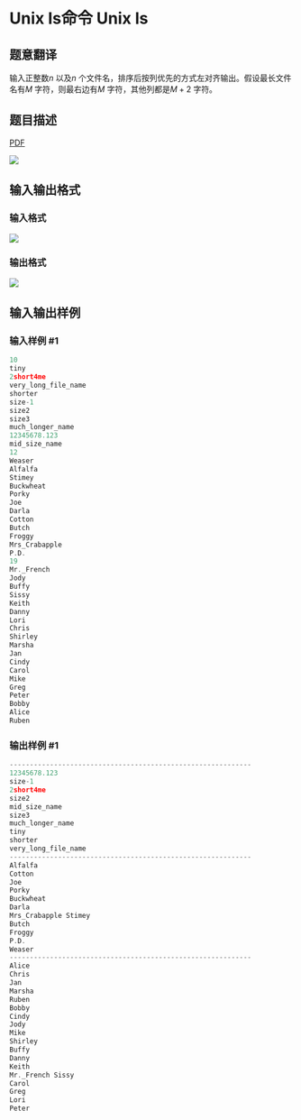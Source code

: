 # Unix Is命令 Unix ls

## 题意翻译

输入正整数$n$ 以及$n$ 个文件名，排序后按列优先的方式左对齐输出。假设最长文件名有$M$ 字符，则最右边有$M$ 字符，其他列都是$M+2$ 字符。

## 题目描述

[problemUrl]: https://uva.onlinejudge.org/index.php?option=com_onlinejudge&Itemid=8&category=6&page=show_problem&problem=341

[PDF](https://uva.onlinejudge.org/external/4/p400.pdf)

![](https://cdn.luogu.com.cn/upload/vjudge_pic/UVA400/680cbafc296b2548dafcf7654cd4f9b2a8b61149.png)

## 输入输出格式

### 输入格式

![](https://cdn.luogu.com.cn/upload/vjudge_pic/UVA400/ca88eabc5a31ae17e3a421ed1148c554f807ccd2.png)

### 输出格式

![](https://cdn.luogu.com.cn/upload/vjudge_pic/UVA400/1cf57bfedfe6e58a12f00c8b4d25eb0c73cd19b0.png)

## 输入输出样例

### 输入样例 #1

```cpp
10
tiny
2short4me
very_long_file_name
shorter
size-1
size2
size3
much_longer_name
12345678.123
mid_size_name
12
Weaser
Alfalfa
Stimey
Buckwheat
Porky
Joe
Darla
Cotton
Butch
Froggy
Mrs_Crabapple
P.D.
19
Mr._French
Jody
Buffy
Sissy
Keith
Danny
Lori
Chris
Shirley
Marsha
Jan
Cindy
Carol
Mike
Greg
Peter
Bobby
Alice
Ruben
```


### 输出样例 #1

```cpp
------------------------------------------------------------
12345678.123
size-1
2short4me
size2
mid_size_name
size3
much_longer_name
tiny
shorter
very_long_file_name
------------------------------------------------------------
Alfalfa
Cotton
Joe
Porky
Buckwheat
Darla
Mrs_Crabapple Stimey
Butch
Froggy
P.D.
Weaser
------------------------------------------------------------
Alice
Chris
Jan
Marsha
Ruben
Bobby
Cindy
Jody
Mike
Shirley
Buffy
Danny
Keith
Mr._French Sissy
Carol
Greg
Lori
Peter
```


